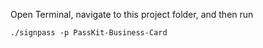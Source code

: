 Open Terminal, navigate to this project folder, and then run

```
./signpass -p PassKit-Business-Card
```
